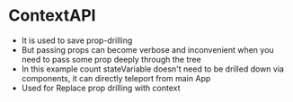 # ContextAPI
- It is used to save prop-drilling
- But passing props can become verbose and inconvenient when you need to pass some prop deeply through the tree
- In this example count stateVariable doesn't need to be drilled down via components, it can directly teleport from main App
- Used for Replace prop drilling with context 
